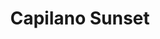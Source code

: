 ---
layout: product
product_id: 7027529678910
id: 7027529678910
title: Capilano Sunset
body_html: >-
  <p>Taken at the Cleveland Dam in North Vancouver during the summer of
  2021.</p>

  <p>We stopped by the dam on our way to Grouse Mountain, and were captivated by the view that unfolded in front of us. The sun setting behind the mountains mixed with the haze from the BC wildfires created a moment we had to take in.</p>
vendor: Connell McCarthy
product_type: Posters, Prints, & Visual Artwork
created_at: 2022-07-21T17:00:24-04:00
handle: capilano-sunset
updated_at: 2022-11-23T19:55:38-05:00
published_at: 2022-07-21T17:04:23-04:00
template_suffix: ""
status: active
published_scope: global
tags: batch-06, lake, mountain, mountains, summer, sunset, water
admin_graphql_api_id: gid://shopify/Product/7027529678910
variants:
  - product_id: 7027529678910
    id: 39812636803134
    title: 8x10" / Full Colour
    price: "35.00"
    sku: CM-PP-B6-04-XXS-FC
    position: 1
    inventory_policy: continue
    compare_at_price: null
    fulfillment_service: manual
    inventory_management: shopify
    option1: 8x10"
    option2: Full Colour
    option3: null
    created_at: 2022-07-21T17:00:24-04:00
    updated_at: 2022-07-21T17:04:08-04:00
    taxable: true
    barcode: null
    grams: 208
    image_id: 29497259327550
    weight: 0.208
    weight_unit: kg
    inventory_item_id: 41908440727614
    inventory_quantity: 100
    old_inventory_quantity: 100
    requires_shipping: true
    admin_graphql_api_id: gid://shopify/ProductVariant/39812636803134
  - product_id: 7027529678910
    id: 39812636835902
    title: 8x10" / Black & White
    price: "35.00"
    sku: CM-PP-B6-04-XXS-FC
    position: 2
    inventory_policy: continue
    compare_at_price: null
    fulfillment_service: manual
    inventory_management: shopify
    option1: 8x10"
    option2: Black & White
    option3: null
    created_at: 2022-07-21T17:00:24-04:00
    updated_at: 2022-07-21T17:04:08-04:00
    taxable: true
    barcode: null
    grams: 208
    image_id: 29497259360318
    weight: 0.208
    weight_unit: kg
    inventory_item_id: 41908440760382
    inventory_quantity: 100
    old_inventory_quantity: 100
    requires_shipping: true
    admin_graphql_api_id: gid://shopify/ProductVariant/39812636835902
  - product_id: 7027529678910
    id: 39812636868670
    title: 8.5x11" / Full Colour
    price: "35.00"
    sku: CM-PP-B6-04-XS-FC
    position: 3
    inventory_policy: continue
    compare_at_price: null
    fulfillment_service: manual
    inventory_management: shopify
    option1: 8.5x11"
    option2: Full Colour
    option3: null
    created_at: 2022-07-21T17:00:24-04:00
    updated_at: 2022-07-21T17:04:08-04:00
    taxable: true
    barcode: null
    grams: 208
    image_id: 29497259327550
    weight: 0.208
    weight_unit: kg
    inventory_item_id: 41908440793150
    inventory_quantity: 100
    old_inventory_quantity: 100
    requires_shipping: true
    admin_graphql_api_id: gid://shopify/ProductVariant/39812636868670
  - product_id: 7027529678910
    id: 39812636901438
    title: 8.5x11" / Black & White
    price: "35.00"
    sku: CM-PP-B6-04-XS-BW
    position: 4
    inventory_policy: continue
    compare_at_price: null
    fulfillment_service: manual
    inventory_management: shopify
    option1: 8.5x11"
    option2: Black & White
    option3: null
    created_at: 2022-07-21T17:00:24-04:00
    updated_at: 2022-07-21T17:04:08-04:00
    taxable: true
    barcode: null
    grams: 208
    image_id: 29497259360318
    weight: 0.208
    weight_unit: kg
    inventory_item_id: 41908440825918
    inventory_quantity: 100
    old_inventory_quantity: 100
    requires_shipping: true
    admin_graphql_api_id: gid://shopify/ProductVariant/39812636901438
  - product_id: 7027529678910
    id: 39812636934206
    title: 13x19" / Full Colour
    price: "40.00"
    sku: CM-PP-B6-04-S-FC
    position: 5
    inventory_policy: continue
    compare_at_price: null
    fulfillment_service: manual
    inventory_management: shopify
    option1: 13x19"
    option2: Full Colour
    option3: null
    created_at: 2022-07-21T17:00:24-04:00
    updated_at: 2022-07-21T17:04:08-04:00
    taxable: true
    barcode: null
    grams: 208
    image_id: 29497259327550
    weight: 0.208
    weight_unit: kg
    inventory_item_id: 41908440858686
    inventory_quantity: 100
    old_inventory_quantity: 100
    requires_shipping: true
    admin_graphql_api_id: gid://shopify/ProductVariant/39812636934206
  - product_id: 7027529678910
    id: 39812636966974
    title: 13x19" / Black & White
    price: "40.00"
    sku: CM-PP-B6-04-S-BW
    position: 6
    inventory_policy: continue
    compare_at_price: null
    fulfillment_service: manual
    inventory_management: shopify
    option1: 13x19"
    option2: Black & White
    option3: null
    created_at: 2022-07-21T17:00:24-04:00
    updated_at: 2022-07-21T17:04:08-04:00
    taxable: true
    barcode: null
    grams: 208
    image_id: 29497259360318
    weight: 0.208
    weight_unit: kg
    inventory_item_id: 41908440891454
    inventory_quantity: 100
    old_inventory_quantity: 100
    requires_shipping: true
    admin_graphql_api_id: gid://shopify/ProductVariant/39812636966974
  - product_id: 7027529678910
    id: 39812636999742
    title: 16x20" / Full Colour
    price: "50.00"
    sku: CM-PP-B6-04-M-FC
    position: 7
    inventory_policy: continue
    compare_at_price: null
    fulfillment_service: manual
    inventory_management: shopify
    option1: 16x20"
    option2: Full Colour
    option3: null
    created_at: 2022-07-21T17:00:24-04:00
    updated_at: 2022-07-21T17:04:08-04:00
    taxable: true
    barcode: null
    grams: 208
    image_id: 29497259327550
    weight: 0.208
    weight_unit: kg
    inventory_item_id: 41908440924222
    inventory_quantity: 100
    old_inventory_quantity: 100
    requires_shipping: true
    admin_graphql_api_id: gid://shopify/ProductVariant/39812636999742
  - product_id: 7027529678910
    id: 39812637032510
    title: 16x20" / Black & White
    price: "50.00"
    sku: CM-PP-B6-04-M-BW
    position: 8
    inventory_policy: continue
    compare_at_price: null
    fulfillment_service: manual
    inventory_management: shopify
    option1: 16x20"
    option2: Black & White
    option3: null
    created_at: 2022-07-21T17:00:24-04:00
    updated_at: 2022-07-21T17:04:08-04:00
    taxable: true
    barcode: null
    grams: 208
    image_id: 29497259360318
    weight: 0.208
    weight_unit: kg
    inventory_item_id: 41908440956990
    inventory_quantity: 100
    old_inventory_quantity: 100
    requires_shipping: true
    admin_graphql_api_id: gid://shopify/ProductVariant/39812637032510
  - product_id: 7027529678910
    id: 39812637065278
    title: 20x24" / Full Colour
    price: "60.00"
    sku: CM-PP-B6-04-L-FC
    position: 9
    inventory_policy: continue
    compare_at_price: null
    fulfillment_service: manual
    inventory_management: shopify
    option1: 20x24"
    option2: Full Colour
    option3: null
    created_at: 2022-07-21T17:00:24-04:00
    updated_at: 2022-07-21T17:04:08-04:00
    taxable: true
    barcode: null
    grams: 208
    image_id: 29497259327550
    weight: 0.208
    weight_unit: kg
    inventory_item_id: 41908440989758
    inventory_quantity: 100
    old_inventory_quantity: 100
    requires_shipping: true
    admin_graphql_api_id: gid://shopify/ProductVariant/39812637065278
  - product_id: 7027529678910
    id: 39812637098046
    title: 20x24" / Black & White
    price: "60.00"
    sku: CM-PP-B6-04-L-BW
    position: 10
    inventory_policy: continue
    compare_at_price: null
    fulfillment_service: manual
    inventory_management: shopify
    option1: 20x24"
    option2: Black & White
    option3: null
    created_at: 2022-07-21T17:00:24-04:00
    updated_at: 2022-07-21T17:04:08-04:00
    taxable: true
    barcode: null
    grams: 208
    image_id: 29497259360318
    weight: 0.208
    weight_unit: kg
    inventory_item_id: 41908441022526
    inventory_quantity: 100
    old_inventory_quantity: 100
    requires_shipping: true
    admin_graphql_api_id: gid://shopify/ProductVariant/39812637098046
  - product_id: 7027529678910
    id: 39812637130814
    title: 20x30" / Full Colour
    price: "70.00"
    sku: CM-PP-B6-04-XL-FC
    position: 11
    inventory_policy: continue
    compare_at_price: null
    fulfillment_service: manual
    inventory_management: shopify
    option1: 20x30"
    option2: Full Colour
    option3: null
    created_at: 2022-07-21T17:00:24-04:00
    updated_at: 2022-07-21T17:04:08-04:00
    taxable: true
    barcode: null
    grams: 208
    image_id: 29497259327550
    weight: 0.208
    weight_unit: kg
    inventory_item_id: 41908441055294
    inventory_quantity: 100
    old_inventory_quantity: 100
    requires_shipping: true
    admin_graphql_api_id: gid://shopify/ProductVariant/39812637130814
  - product_id: 7027529678910
    id: 39812637163582
    title: 20x30" / Black & White
    price: "70.00"
    sku: CM-PP-B6-04-XL-BW
    position: 12
    inventory_policy: continue
    compare_at_price: null
    fulfillment_service: manual
    inventory_management: shopify
    option1: 20x30"
    option2: Black & White
    option3: null
    created_at: 2022-07-21T17:00:24-04:00
    updated_at: 2022-07-21T17:04:08-04:00
    taxable: true
    barcode: null
    grams: 208
    image_id: 29497259360318
    weight: 0.208
    weight_unit: kg
    inventory_item_id: 41908441088062
    inventory_quantity: 100
    old_inventory_quantity: 100
    requires_shipping: true
    admin_graphql_api_id: gid://shopify/ProductVariant/39812637163582
  - product_id: 7027529678910
    id: 39812637196350
    title: 24x36" / Full Colour
    price: "90.00"
    sku: CM-PP-B6-04-XXL-FC
    position: 13
    inventory_policy: continue
    compare_at_price: null
    fulfillment_service: manual
    inventory_management: shopify
    option1: 24x36"
    option2: Full Colour
    option3: null
    created_at: 2022-07-21T17:00:24-04:00
    updated_at: 2022-07-21T17:04:08-04:00
    taxable: true
    barcode: null
    grams: 208
    image_id: 29497259327550
    weight: 0.208
    weight_unit: kg
    inventory_item_id: 41908441120830
    inventory_quantity: 100
    old_inventory_quantity: 100
    requires_shipping: true
    admin_graphql_api_id: gid://shopify/ProductVariant/39812637196350
  - product_id: 7027529678910
    id: 39812637229118
    title: 24x36" / Black & White
    price: "90.00"
    sku: CM-PP-B6-04-XXL-BW
    position: 14
    inventory_policy: continue
    compare_at_price: null
    fulfillment_service: manual
    inventory_management: shopify
    option1: 24x36"
    option2: Black & White
    option3: null
    created_at: 2022-07-21T17:00:24-04:00
    updated_at: 2022-07-21T17:04:08-04:00
    taxable: true
    barcode: null
    grams: 208
    image_id: 29497259360318
    weight: 0.208
    weight_unit: kg
    inventory_item_id: 41908441153598
    inventory_quantity: 100
    old_inventory_quantity: 100
    requires_shipping: true
    admin_graphql_api_id: gid://shopify/ProductVariant/39812637229118
  - product_id: 7027529678910
    id: 39812637261886
    title: 30x40" / Full Colour
    price: "100.00"
    sku: CM-PP-B6-04-XXXL-FC
    position: 15
    inventory_policy: continue
    compare_at_price: null
    fulfillment_service: manual
    inventory_management: shopify
    option1: 30x40"
    option2: Full Colour
    option3: null
    created_at: 2022-07-21T17:00:24-04:00
    updated_at: 2022-07-21T17:04:08-04:00
    taxable: true
    barcode: null
    grams: 208
    image_id: 29497259327550
    weight: 0.208
    weight_unit: kg
    inventory_item_id: 41908441186366
    inventory_quantity: 100
    old_inventory_quantity: 100
    requires_shipping: true
    admin_graphql_api_id: gid://shopify/ProductVariant/39812637261886
  - product_id: 7027529678910
    id: 39812637294654
    title: 30x40" / Black & White
    price: "100.00"
    sku: CM-PP-B6-04-XXXL-BW
    position: 16
    inventory_policy: continue
    compare_at_price: null
    fulfillment_service: manual
    inventory_management: shopify
    option1: 30x40"
    option2: Black & White
    option3: null
    created_at: 2022-07-21T17:00:24-04:00
    updated_at: 2022-07-21T17:04:08-04:00
    taxable: true
    barcode: null
    grams: 208
    image_id: 29497259360318
    weight: 0.208
    weight_unit: kg
    inventory_item_id: 41908441219134
    inventory_quantity: 100
    old_inventory_quantity: 100
    requires_shipping: true
    admin_graphql_api_id: gid://shopify/ProductVariant/39812637294654
options:
  - product_id: 7027529678910
    id: 9034548510782
    name: Size
    position: 1
    values:
      - 8x10"
      - 8.5x11"
      - 13x19"
      - 16x20"
      - 20x24"
      - 20x30"
      - 24x36"
      - 30x40"
  - product_id: 7027529678910
    id: 9034548543550
    name: Color
    position: 2
    values:
      - Full Colour
      - Black & White
images:
  - product_id: 7027529678910
    id: 29497259327550
    position: 1
    created_at: 2022-07-21T17:01:58-04:00
    updated_at: 2022-07-21T17:02:01-04:00
    alt: null
    width: 1000
    height: 1500
    src: https://cdn.shopify.com/s/files/1/1624/2355/products/capilano-sunrise-colour.jpg?v=1658437321
    variant_ids:
      - 39812636803134
      - 39812636868670
      - 39812636934206
      - 39812636999742
      - 39812637065278
      - 39812637130814
      - 39812637196350
      - 39812637261886
    admin_graphql_api_id: gid://shopify/ProductImage/29497259327550
  - product_id: 7027529678910
    id: 29497259360318
    position: 2
    created_at: 2022-07-21T17:01:59-04:00
    updated_at: 2022-07-21T17:02:01-04:00
    alt: null
    width: 1000
    height: 1500
    src: https://cdn.shopify.com/s/files/1/1624/2355/products/capilano-sunrise-bw.jpg?v=1658437321
    variant_ids:
      - 39812636835902
      - 39812636901438
      - 39812636966974
      - 39812637032510
      - 39812637098046
      - 39812637163582
      - 39812637229118
      - 39812637294654
    admin_graphql_api_id: gid://shopify/ProductImage/29497259360318
  - product_id: 7027529678910
    id: 29497259393086
    position: 3
    created_at: 2022-07-21T17:01:59-04:00
    updated_at: 2022-07-21T17:01:59-04:00
    alt: null
    width: 2000
    height: 1800
    src: https://cdn.shopify.com/s/files/1/1624/2355/products/PAR_02_0001_436cfb7c-f2eb-43de-bb05-61efe6b1a1b2.png?v=1658437319
    variant_ids: []
    admin_graphql_api_id: gid://shopify/ProductImage/29497259393086
  - product_id: 7027529678910
    id: 29846600876094
    position: 4
    created_at: 2022-11-23T19:55:37-05:00
    updated_at: 2022-11-23T19:55:37-05:00
    alt: null
    width: 1591
    height: 2387
    src: https://cdn.shopify.com/s/files/1/1624/2355/products/CapilanoSunrise_Colour.jpg?v=1669251337
    variant_ids: []
    admin_graphql_api_id: gid://shopify/ProductImage/29846600876094
image:
  product_id: 7027529678910
  id: 29497259327550
  position: 1
  created_at: 2022-07-21T17:01:58-04:00
  updated_at: 2022-07-21T17:02:01-04:00
  alt: null
  width: 1000
  height: 1500
  src: https://cdn.shopify.com/s/files/1/1624/2355/products/capilano-sunrise-colour.jpg?v=1658437321
  variant_ids:
    - 39812636803134
    - 39812636868670
    - 39812636934206
    - 39812636999742
    - 39812637065278
    - 39812637130814
    - 39812637196350
    - 39812637261886
  admin_graphql_api_id: gid://shopify/ProductImage/29497259327550

---